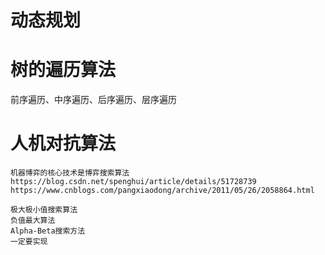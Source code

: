 # 动态规划

# 

# 树的遍历算法
前序遍历、中序遍历、后序遍历、层序遍历

# 人机对抗算法
```
机器博弈的核心技术是博弈搜索算法
https://blog.csdn.net/spenghui/article/details/51728739
https://www.cnblogs.com/pangxiaodong/archive/2011/05/26/2058864.html

极大极小值搜索算法
负值最大算法
Alpha-Beta搜索方法
一定要实现
```